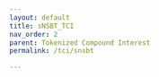 ```yaml
---
layout: default
title: sNSBT_TCI
nav_order: 2
parent: Tokenized Compound Interest
permalink: /tci/snsbt

---
```


